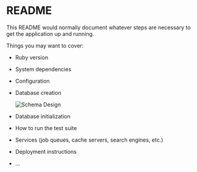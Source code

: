 # README

This README would normally document whatever steps are necessary to get the
application up and running.

Things you may want to cover:

* Ruby version

* System dependencies

* Configuration

* Database creation

  ![Schema Design](file:///Users/corybretsch/Desktop/photo.png)

* Database initialization

* How to run the test suite

* Services (job queues, cache servers, search engines, etc.)

* Deployment instructions

* ...
